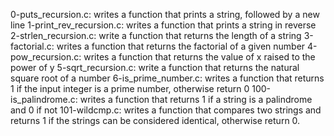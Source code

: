 0-puts_recursion.c: writes a function that prints a string, followed by a new line 
1-print_rev_recursion.c: writes a function that prints a string in reverse 
2-strlen_recursion.c: write a function that returns the length of a string 
3-factorial.c: writes a function that returns the factorial of a given number 
4-pow_recursion.c: writes a function that returns the value of x raised to the power of y 
5-sqrt_recursion.c: write a function that returns the natural square root of a number 
6-is_prime_number.c: writes a function that returns 1 if the input integer is a prime number, otherwise return 0 
100-is_palindrome.c: writes a function that returns 1 if a string is a palindrome and 0 if not 
101-wildcmp.c: writes a function that compares two strings and returns 1 if the strings can be considered identical, otherwise return 0.


